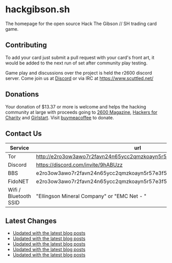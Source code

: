 # hackgibson.sh
The homepage for the open source Hack The Gibson // SH trading card game.


## Contributing

To add your card just submit a pull request with your card's front art, it would be added to the next run of set after community play testing.

Game play and discussions over the project is held the r2600 discord server. Come join us at [Discord](https://discord.com/invite/9hABUzz) or via IRC at https://www.scuttled.net/


## Donations

Your donation of $13.37 or more is welcome and helps the hacking community at large with proceeds going to [2600 Magazine](https://2600.com/), [Hackers for Charity](https://hackersforcharity.org) and [Girlstart](https://girlstart.org).  Visit [buymeacoffee](https://www.buymeacoffee.com/hackgibson.sh) to donate.


## Contact Us

Service | url
-|-
Tor | http://e2ro3ow3awo7r2favn24n65ycc2qmzkoayn5r57e3f56nvjwdcgg32ad.onion
Discord | https://discord.com/invite/9hABUzz
BBS | e2ro3ow3awo7r2favn24n65ycc2qmzkoayn5r57e3f56nvjwdcgg32ad.onion:23
FidoNET | e2ro3ow3awo7r2favn24n65ycc2qmzkoayn5r57e3f56nvjwdcgg32ad.onion:24554
Wifi / Bluetooth SSID | "Ellingson Mineral Company" or "EMC Net - <fidonet address>"

## Latest Changes
<!-- BLOG-POST-LIST:START -->
- [Updated with the latest blog posts](https://github.com/DFW2600/hackgibson.sh/commit/4ee0f485e948535a20ce80522f64537d8bf85a8a)
- [Updated with the latest blog posts](https://github.com/DFW2600/hackgibson.sh/commit/84110d089260bfa919a0bad6d0915cea8a3f9ec4)
- [Updated with the latest blog posts](https://github.com/DFW2600/hackgibson.sh/commit/c8640051a2c95f22bae87f271e1972c7bb5a935c)
- [Updated with the latest blog posts](https://github.com/DFW2600/hackgibson.sh/commit/ec3cfd1b2c4775caf06396b264ce0631faa2d72c)
- [Updated with the latest blog posts](https://github.com/DFW2600/hackgibson.sh/commit/c3e22f8ef17e5dcf22e7f83e72c027a170186dde)
<!-- BLOG-POST-LIST:END -->
